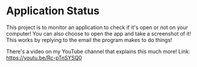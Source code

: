 # Application Status
This project is to monitor an application to check if it's open or not on your computer!
You can also choose to open the app and take a screenshot of it!
This works by replying to the email the program makes to do things!

There's a video on my YouTube channel that explains this much more! Link: https://youtu.be/Rc-pTnSYSQ0
